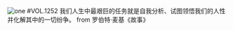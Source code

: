 ![one](http://image.wufazhuce.com/FixR2HFxYq3jGN5gHB-dzaGeShid)
#VOL.1252
我们人生中最艰巨的任务就是自我分析、试图领悟我们的人性并化解其中的一切纷争。 from 罗伯特·麦基《故事》